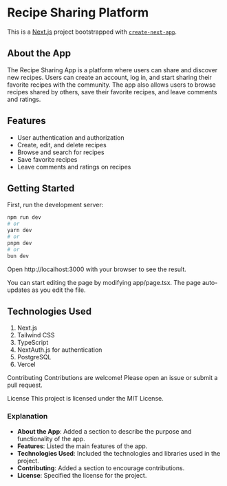 # Recipe Sharing Platform

This is a [Next.js](https://nextjs.org) project bootstrapped with [`create-next-app`](https://nextjs.org/docs/app/api-reference/cli/create-next-app).

## About the App

The Recipe Sharing App is a platform where users can share and discover new recipes. Users can create an account, log in, and start sharing their favorite recipes with the community. The app also allows users to browse recipes shared by others, save their favorite recipes, and leave comments and ratings.

## Features

- User authentication and authorization
- Create, edit, and delete recipes
- Browse and search for recipes
- Save favorite recipes
- Leave comments and ratings on recipes

## Getting Started

First, run the development server:

```bash
npm run dev
# or
yarn dev
# or
pnpm dev
# or
bun dev
```
Open http://localhost:3000 with your browser to see the result.

You can start editing the page by modifying app/page.tsx. The page auto-updates as you edit the file.

## Technologies Used
1. Next.js
2. Tailwind CSS
3. TypeScript
4. NextAuth.js for authentication
5. PostgreSQL
6. Vercel

Contributing
Contributions are welcome! Please open an issue or submit a pull request.

License
This project is licensed under the MIT License.


### Explanation

- **About the App**: Added a section to describe the purpose and functionality of the app.
- **Features**: Listed the main features of the app.
- **Technologies Used**: Included the technologies and libraries used in the project.
- **Contributing**: Added a section to encourage contributions.
- **License**: Specified the license for the project.
